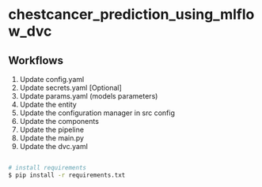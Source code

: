 # chestcancer_prediction_using_mlflow_dvc

## Workflows

1. Update config.yaml
2. Update secrets.yaml [Optional]
3. Update params.yaml (models parameters)
4. Update the entity
5. Update the configuration manager in src config
6. Update the components
7. Update the pipeline 
8. Update the main.py
10. Update the dvc.yaml


```bash

# install requirements
$ pip install -r requirements.txt


```